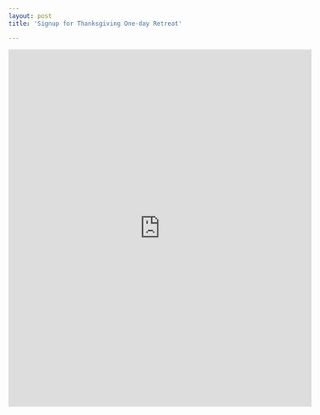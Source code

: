 ```yaml
---
layout: post
title: 'Signup for Thanksgiving One-day Retreat'

---
```


<iframe src="https://docs.google.com/spreadsheet/embeddedform?formkey=dHZlSldIX1ViWHh1Yy01NmJBQlU4NlE6MQ" width="600" height="705" frameborder="0" marginheight="0" marginwidth="0">sign up for Thanksgiving One-day Retreat here.</iframe>
